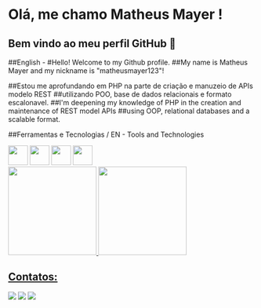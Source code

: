 # Olá, me chamo Matheus Mayer !
## Bem vindo ao meu perfil GitHub 👋
##English -
#Hello! Welcome to my Github profile.
##My name is Matheus Mayer and my nickname is "matheusmayer123"!

##Estou me aprofundando em PHP na parte de criação e manuzeio de APIs modelo REST 
##utilizando POO, base de dados relacionais e formato escalonavel.
##I'm deepening my knowledge of PHP in the creation and maintenance of REST model APIs 
##using OOP, relational databases and a scalable format.

##Ferramentas e Tecnologias / EN - Tools and Technologies
<div>
  <img src="https://cdn.jsdelivr.net/gh/devicons/devicon@latest/icons/php/php-original.svg" width="40" height="40" />
  <img src="https://cdn.jsdelivr.net/gh/devicons/devicon@latest/icons/bootstrap/bootstrap-original-wordmark.svg" width="40" height="40" />
  <img src="https://cdn.jsdelivr.net/gh/devicons/devicon@latest/icons/javascript/javascript-original.svg" width="40" height="40"/>
  <img src="https://cdn.jsdelivr.net/gh/devicons/devicon@latest/icons/mysql/mysql-original-wordmark.svg" width="40" height="40"/>
</div>




<div>
<a href="https://github.com/seu-usuário-aqui">
<img loading="lazy" height="180em" src="https://github-readme-stats.vercel.app/api/top-langs/?username=matheusmayer123&layout=compact&langs_count=7&theme=dracula"/>
<img loading="lazy" height="180em" src="https://github-readme-stats.vercel.app/api?username=username=matheusmayer123&show_icons=true&theme=dracula&include_all_commits=true&count_private=true"/>
</div>

## Contatos:

<div>
<a href="https://instagram.com/_math44" target="_blank"><img loading="lazy" src="https://img.shields.io/badge/-Instagram-%23E4405F?style=for-the-badge&logo=instagram&logoColor=white" target="_blank"></a>
<a href = "mafrezza17@gmail.com"><img loading="lazy" src="https://img.shields.io/badge/Gmail-D14836?style=for-the-badge&logo=gmail&logoColor=white" target="_blank"></a>
<a href="https://www.linkedin.com/in/matheusmayer123/" target="_blank"><img loading="lazy" src="https://img.shields.io/badge/-LinkedIn-%230077B5?style=for-the-badge&logo=linkedin&logoColor=white" target="_blank"></a>   
</div>

